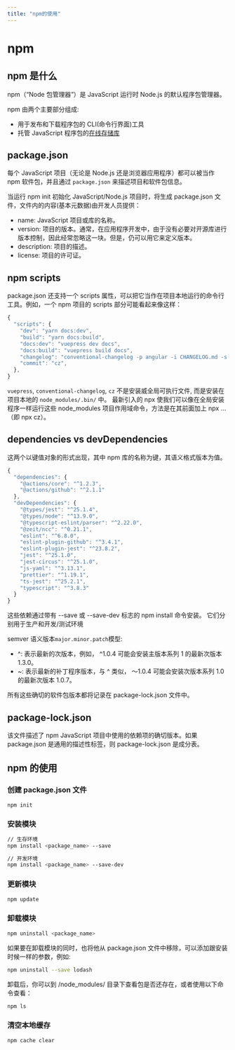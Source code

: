 ```yaml
---
title: "npm的使用"
---
```


# npm

## npm 是什么

npm（“Node 包管理器”）是 JavaScript 运行时 Node.js 的默认程序包管理器。

npm 由两个主要部分组成:

- 用于发布和下载程序包的 CLI(命令行界面)工具
- 托管 JavaScript 程序包的[在线存储库](https://www.npmjs.com/)

## package.json

每个 JavaScript 项目（无论是 Node.js 还是浏览器应用程序）都可以被当作 npm 软件包，并且通过 `package.json` 来描述项目和软件包信息。

当运行 npm init 初始化 JavaScript/Node.js 项目时，将生成 package.json 文件，文件内的内容(基本元数据)由开发人员提供：

- name: JavaScript 项目或库的名称。
- version: 项目的版本。通常，在应用程序开发中，由于没有必要对开源库进行版本控制，因此经常忽略这一块。但是，仍可以用它来定义版本。
- description: 项目的描述。
- license: 项目的许可证。

## npm scripts

package.json 还支持一个 scripts 属性，可以把它当作在项目本地运行的命令行工具。例如，一个 npm 项目的 scripts 部分可能看起来像这样：

```js
{
  "scripts": {
    "dev": "yarn docs:dev",
    "build": "yarn docs:build",
    "docs:dev": "vuepress dev docs",
    "docs:build": "vuepress build docs",
    "changelog": "conventional-changelog -p angular -i CHANGELOG.md -s -r 2",
    "commit": "cz",
  },
}
```

`vuepress`, `conventional-changelog`, `cz` 不是安装威全局可执行文件, 而是安装在项目本地的 `node_modules/.bin/` 中。
最新引入的 npx 使我们可以像在全局安装程序一样运行这些 node_modules 项目作用域命令，方法是在其前面加上 npx ...（即 npx cz）。

## dependencies vs devDependencies

这两个以键值对象的形式出现，其中 npm 库的名称为键，其语义格式版本为值。

```js
{
  "dependencies": {
    "@actions/core": "^1.2.3",
    "@actions/github": "^2.1.1"
  },
  "devDependencies": {
    "@types/jest": "^25.1.4",
    "@types/node": "^13.9.0",
    "@typescript-eslint/parser": "^2.22.0",
    "@zeit/ncc": "^0.21.1",
    "eslint": "^6.8.0",
    "eslint-plugin-github": "^3.4.1",
    "eslint-plugin-jest": "^23.8.2",
    "jest": "^25.1.0",
    "jest-circus": "^25.1.0",
    "js-yaml": "^3.13.1",
    "prettier": "^1.19.1",
    "ts-jest": "^25.2.1",
    "typescript": "^3.8.3"
  }
}
```

这些依赖通过带有 --save 或 --save-dev 标志的 npm install 命令安装。 它们分别用于生产和开发/测试环境

semver 语义版本`major.minor.patch`模型:

- ^: 表示最新的次版本，例如， ^1.0.4 可能会安装主版本系列 1 的最新次版本 1.3.0。
- ~: 表示最新的补丁程序版本，与 ^ 类似， 〜1.0.4 可能会安装次版本系列 1.0 的最新次版本 1.0.7。

所有这些确切的软件包版本都将记录在 package-lock.json 文件中。

## package-lock.json

该文件描述了 npm JavaScript 项目中使用的依赖项的确切版本。如果 package.json 是通用的描述性标签，则 package-lock.json 是成分表。

## npm 的使用

### 创建 package.json 文件

```sh
npm init
```

### 安装模块

```sh
// 生存环境
npm install <package_name> --save

// 开发环境
npm install <package_name> --save-dev
```

### 更新模块

```sh
npm update
```

### 卸载模块

```sh
npm uninstall <package_name>
```

如果要在卸载模块的同时，也将他从 package.json 文件中移除，可以添加跟安装时候一样的参数，例如:

```sh
npm uninstall --save lodash
```

卸载后，你可以到 /node_modules/ 目录下查看包是否还存在，或者使用以下命令查看：

```sh
npm ls
```

### 清空本地缓存

```sh
npm cache clear
```

